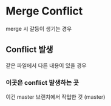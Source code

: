 # Merge Conflict

merge 시 갈등이 생기는 경우

## Conflict 발생

같은 파일에서 다른 내용이 있을 경우



### 이곳은 conflict 발생하는 곳

이건 master 브랜치에서 작업한 것 (master)

